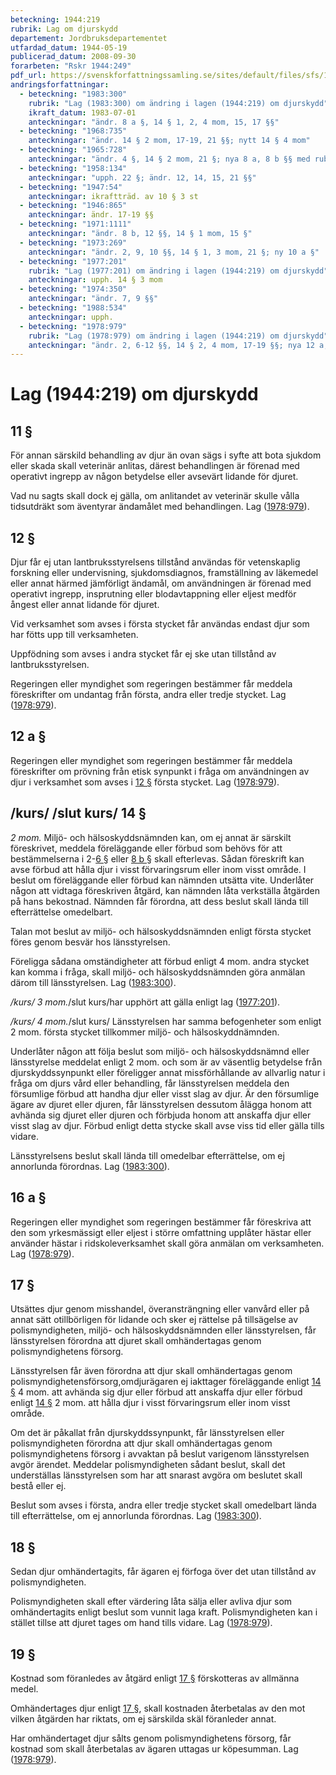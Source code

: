 ```yaml
---
beteckning: 1944:219
rubrik: Lag om djurskydd
departement: Jordbruksdepartementet
utfardad_datum: 1944-05-19
publicerad_datum: 2008-09-30
forarbeten: "Rskr 1944:249"
pdf_url: https://svenskforfattningssamling.se/sites/default/files/sfs/1944-05/SFS1944-219.pdf
andringsforfattningar:
  - beteckning: "1983:300"
    rubrik: "Lag (1983:300) om ändring i lagen (1944:219) om djurskydd"
    ikraft_datum: 1983-07-01
    anteckningar: "ändr. 8 a §, 14 § 1, 2, 4 mom, 15, 17 §§"
  - beteckning: "1968:735"
    anteckningar: "ändr. 14 § 2 mom, 17-19, 21 §§; nytt 14 § 4 mom"
  - beteckning: "1965:728"
    anteckningar: "ändr. 4 §, 14 § 2 mom, 21 §; nya 8 a, 8 b §§ med rubr."
  - beteckning: "1958:134"
    anteckningar: "upph. 22 §; ändr. 12, 14, 15, 21 §§"
  - beteckning: "1947:54"
    anteckningar: ikraftträd. av 10 § 3 st
  - beteckning: "1946:865"
    anteckningar: ändr. 17-19 §§
  - beteckning: "1971:1111"
    anteckningar: "ändr. 8 b, 12 §§, 14 § 1 mom, 15 §"
  - beteckning: "1973:269"
    anteckningar: "ändr. 2, 9, 10 §§, 14 § 1, 3 mom, 21 §; ny 10 a §"
  - beteckning: "1977:201"
    rubrik: "Lag (1977:201) om ändring i lagen (1944:219) om djurskydd"
    anteckningar: upph. 14 § 3 mom
  - beteckning: "1974:350"
    anteckningar: "ändr. 7, 9 §§"
  - beteckning: "1988:534"
    anteckningar: upph.
  - beteckning: "1978:979"
    rubrik: "Lag (1978:979) om ändring i lagen (1944:219) om djurskydd"
    anteckningar: "ändr. 2, 6-12 §§, 14 § 2, 4 mom, 17-19 §§; nya 12 a, 16 a §§"
---
```


# Lag (1944:219) om djurskydd

## 11 §

För annan särskild behandling av djur än ovan sägs i syfte att bota sjukdom eller skada skall veterinär anlitas, därest behandlingen är förenad med operativt ingrepp av någon betydelse eller avsevärt lidande för djuret.

Vad nu sagts skall dock ej gälla, om anlitandet av veterinär skulle vålla tidsutdräkt som äventyrar ändamålet med behandlingen. Lag ([1978:979](https://selex.se/eli/sfs/1978/979)).

## 12 §

Djur får ej utan lantbruksstyrelsens tillstånd användas för vetenskaplig forskning eller undervisning, sjukdomsdiagnos, framställning av läkemedel eller annat härmed jämförligt ändamål, om användningen är förenad med operativt ingrepp, insprutning eller blodavtappning eller eljest medför ångest eller annat lidande för djuret.

Vid verksamhet som avses i första stycket får användas endast djur som har fötts upp till verksamheten.

Uppfödning som avses i andra stycket får ej ske utan tillstånd av lantbruksstyrelsen.

Regeringen eller myndighet som regeringen bestämmer får meddela föreskrifter om undantag från första, andra eller tredje stycket. Lag ([1978:979](https://selex.se/eli/sfs/1978/979)).

## 12 a §

Regeringen eller myndighet som regeringen bestämmer får meddela föreskrifter om prövning från etisk synpunkt i fråga om användningen av djur i verksamhet som avses i [12 §](#12) första stycket. Lag ([1978:979](https://selex.se/eli/sfs/1978/979)).

## /kurs/ /slut kurs/ 14 §

*2 mom.* Miljö- och hälsoskyddsnämnden kan, om ej annat är särskilt föreskrivet, meddela föreläggande eller förbud som behövs för att bestämmelserna i 2-[6 §](#6) eller [8 b §](#8b) skall efterlevas. Sådan föreskrift kan avse förbud att hålla djur i visst förvaringsrum eller inom visst område. I beslut om föreläggande eller förbud kan nämnden utsätta vite. Underlåter någon att vidtaga föreskriven åtgärd, kan nämnden låta verkställa åtgärden på hans bekostnad. Nämnden får förordna, att dess beslut skall lända till efterrättelse omedelbart.

Talan mot beslut av miljö- och hälsoskyddsnämnden enligt första stycket föres genom besvär hos länsstyrelsen.

Föreligga sådana omständigheter att förbud enligt 4 mom. andra stycket kan komma i fråga, skall miljö- och hälsoskyddsnämnden göra anmälan därom till länsstyrelsen. Lag ([1983:300](https://selex.se/eli/sfs/1983/300)).

*/kurs/ 3 mom.*/slut kurs/har upphört att gälla enligt lag ([1977:201](https://selex.se/eli/sfs/1977/201)).

*/kurs/ 4 mom.*/slut kurs/ Länsstyrelsen har samma befogenheter som enligt 2 mom. första stycket tillkommer miljö- och hälsoskyddnämnden.

Underlåter någon att följa beslut som miljö- och hälsoskyddsnämnd eller länsstyrelse meddelat enligt 2 mom. och som är av väsentlig betydelse från djurskyddssynpunkt eller föreligger annat missförhållande av allvarlig natur i fråga om djurs vård eller behandling, får länsstyrelsen meddela den försumlige förbud att handha djur eller visst slag av djur. Är den försumlige ägare av djuret eller djuren, får länsstyrelsen dessutom ålägga honom att avhända sig djuret eller djuren och förbjuda honom att anskaffa djur eller visst slag av djur. Förbud enligt detta stycke skall avse viss tid eller gälla tills vidare.

Länsstyrelsens beslut skall lända till omedelbar efterrättelse, om ej annorlunda förordnas. Lag ([1983:300](https://selex.se/eli/sfs/1983/300)).

## 16 a §

Regeringen eller myndighet som regeringen bestämmer får föreskriva att den som yrkesmässigt eller eljest i större omfattning upplåter hästar eller använder hästar i ridskoleverksamhet skall göra anmälan om verksamheten. Lag ([1978:979](https://selex.se/eli/sfs/1978/979)).

## 17 §

Utsättes djur genom misshandel, överansträngning eller vanvård eller på annat sätt otillbörligen för lidande och sker ej rättelse på tillsägelse av polismyndigheten, miljö- och hälsoskyddsnämnden eller länsstyrelsen, får länsstyrelsen förordna att djuret skall omhändertagas genom polismyndighetens försorg.

Länsstyrelsen får även förordna att djur skall omhändertagas genom polismyndighetensförsorg,omdjurägaren ej iakttager föreläggande enligt [14 §](#14)  4 mom. att avhända sig djur eller förbud att anskaffa djur eller förbud enligt [14 §](#14) 2 mom. att hålla djur i visst förvaringsrum eller inom visst område.

Om det är påkallat från djurskyddssynpunkt, får länsstyrelsen eller polismyndigheten förordna att djur skall omhändertagas genom polismyndighetens försorg i avvaktan på beslut varigenom länsstyrelsen avgör ärendet. Meddelar polismyndigheten sådant beslut, skall det underställas länsstyrelsen som har att snarast avgöra om beslutet skall bestå eller ej.

Beslut som avses i första, andra eller tredje stycket skall omedelbart lända till efterrättelse, om ej annorlunda förordnas. Lag ([1983:300](https://selex.se/eli/sfs/1983/300)).

## 18 §

Sedan djur omhändertagits, får ägaren ej förfoga över det utan tillstånd av polismyndigheten.

Polismyndigheten skall efter värdering låta sälja eller avliva djur som omhändertagits enligt beslut som vunnit laga kraft. Polismyndigheten kan i stället tillse att djuret tages om hand tills vidare. Lag ([1978:979](https://selex.se/eli/sfs/1978/979)).

## 19 §

Kostnad som föranledes av åtgärd enligt [17 §](#17) förskotteras av allmänna medel.

Omhändertages djur enligt [17 §](#17), skall kostnaden återbetalas av den mot vilken åtgärden har riktats, om ej särskilda skäl föranleder annat.

Har omhändertaget djur sålts genom polismyndighetens försorg, får kostnad som skall återbetalas av ägaren uttagas ur köpesumman. Lag ([1978:979](https://selex.se/eli/sfs/1978/979)).